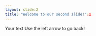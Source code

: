 ```yaml
---
layout: slide:2
title: "Welcome to our second slide!":1
---
```

Your text
Use the left arrow to go back!
